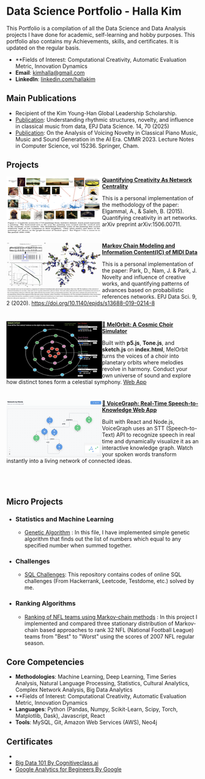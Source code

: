 # Data Science Portfolio - Halla Kim
This Portfolio is a compilation of all the Data Science and Data Analysis projects I have done for academic, self-learning and hobby purposes. This portfolio also contains my Achievements, skills, and certificates. It is updated on the regular basis.

- **Fields of Interest: Computational Creativity, Automatic Evaluation Metric, Innovation Dynamics
- **Email**: [kimhalla@gmail.com](kimhalla@gmail.com)
- **LinkedIn**: [linkedin.com/hallakim](https://www.linkedin.com/in/halla-kim-11a499194/)

## Main Publications
- Recipient of the Kim Young-Han Global Leadership Scholarship.
- [Publication](https://epjdatascience.springeropen.com/articles/10.1140/epjds/s13688-025-00586-2#citeas): Understanding rhythmic structures, novelty, and influence in classical music from data, EPJ Data Science. 14, 70 (2025)
- [Publication](https://doi.org/10.1007/978-3-032-02042-0_17): On the Analysis of Voicing Novelty in Classical Piano Music, Music and Sound Generation in
 the AI Era. CMMR 2023. Lecture Notes in Computer Science, vol 15236. Springer, Cham.

## Projects

<img align="left" width="250" height="150" src="https://github.com/HallaKim17/DS-Portfolio/blob/main/imgs/elgammal.png"> **[Quantifying Creativity As Network Centrality](https://github.com/HallaKim17/creativity_as_network_centrality)**

This is a personal implementation of the methodology of the paper: Elgammal, A., & Saleh, B. (2015). Quantifying creativity in art networks. arXiv preprint arXiv:1506.00711.

#

<img align="left" width="250" height="150" src="https://github.com/HallaKim17/DS-Portfolio/blob/main/imgs/doheum.png"> **[Markov Chain Modeling and Information Content(IC) of MIDI Data](https://github.com/HallaKim17/novelty_influence)**

This is a personal implementation of the paper: Park, D., Nam, J. & Park, J. Novelty and influence of creative works, and quantifying patterns of advances based on probabilistic references networks. EPJ Data Sci. 9, 2 (2020). https://doi.org/10.1140/epjds/s13688-019-0214-8

#

<img align="left" width="250" height="150" src="https://github.com/HallaKim17/DS-Portfolio/blob/main/imgs/melorbit.png"> **[🎵 MelOrbit: A Cosmic Choir Simulator](https://github.com/HallaKim17/hallakim17.github.io/tree/master/ctp431)**

Built with **p5.js**, **Tone.js**, and **sketch.js** on **index.html**, MelOrbit turns the voices of a choir into planetary orbits where melodies revolve in harmony. Conduct your own universe of sound and explore how distinct tones form a celestial symphony. [Web App](http://hallakim17.github.io/ctp431/final_project/index.html)

#

<img align="left" width="250" height="150" src="https://github.com/HallaKim17/DS-Portfolio/blob/main/imgs/speech2network.png"> **[🧠 VoiceGraph: Real-Time Speech-to-Knowledge Web App](https://github.com/HallaKim17/talk-to-graph)**

Built with React and Node.js, VoiceGraph uses an STT (Speech-to-Text) API to recognize speech in real time and dynamically visualize it as an interactive knowledge graph. Watch your spoken words transform instantly into a living network of connected ideas.

#


<br />

## Micro Projects
- ### Statistics and Machine Learning
    - [Genetic Algorithm](https://github.com/archd3sai/Statistical-Methods/blob/master/genetic-algorithm.ipynb) : In this file, I have implemented simple genetic algorithm that finds out the list of numbers which equal to any specified number when summed together.
   
 
- ### Challenges
    - [SQL Challenges](https://github.com/archd3sai/SQL): This repository contains codes of online SQL challenges (From Hackerrank, Leetcode, Testdome, etc.) solved by me.
   
    
- ### Ranking Algorithms
    - [Ranking of NFL teams using Markov-chain methods](https://github.com/archd3sai/Ranking-of-NFL-Teams-using-Markov-method/blob/master/Ranking%20of%20NFL%20teams%20Report.pdf) : In this project I implemented and compared three stationary distribution of Markov-chain based approaches to rank 32 NFL (National Football League) teams from "Best" to "Worst" using the scores of 2007 NFL regular season.
 
 
## Core Competencies

- **Methodologies**: Machine Learning, Deep Learning, Time Series Analysis, Natural Language Processing, Statistics, Cultural Analytics, Complex Network Analysis, Big Data Analytics
- **Fields of Interest: Computational Creativity, Automatic Evaluation Metric, Innovation Dynamics
- **Languages**: Python (Pandas, Numpy, Scikit-Learn, Scipy, Torch, Matplotlib, Dask), Javascript, React
- **Tools**: MySQL, Git, Amazon Web Services (AWS), Neo4j

## Certificates

- 
- [Big Data 101 By Cognitiveclass.ai](https://courses.cognitiveclass.ai/certificates/bfc1df7e5d084a73b84223495263d0fe)
- [Google Analytics for Begineers By Google](https://analytics.google.com/analytics/academy/certificate/kHYtirzEQV29uzNG8xSFXg)
